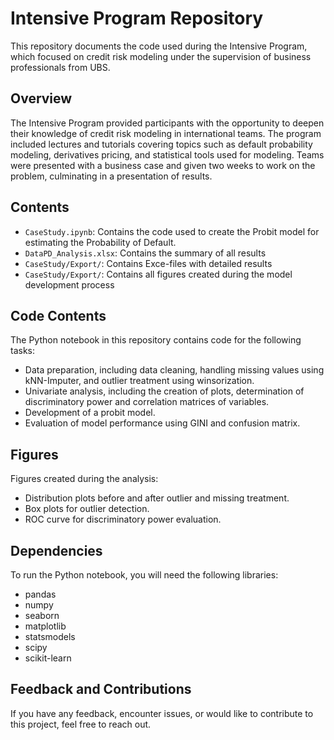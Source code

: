 # Intensive Program Repository

This repository documents the code used during the Intensive Program, which focused on credit risk modeling under the supervision of business professionals from UBS.

## Overview

The Intensive Program provided participants with the opportunity to deepen their knowledge of credit risk modeling in international teams. The program included lectures and tutorials covering topics such as default probability modeling, derivatives pricing, and statistical tools used for modeling. Teams were presented with a business case and given two weeks to work on the problem, culminating in a presentation of results.

## Contents
- `CaseStudy.ipynb`: Contains the code used to create the Probit model for estimating the Probability of Default.
- `DataPD_Analysis.xlsx`: Contains the summary of all results
- `CaseStudy/Export/`: Contains Exce-files with detailed results
- `CaseStudy/Export/`: Contains all figures created during the model development process

## Code Contents

The Python notebook in this repository contains code for the following tasks:

- Data preparation, including data cleaning, handling missing values using kNN-Imputer, and outlier treatment using winsorization.
- Univariate analysis, including the creation of plots, determination of discriminatory power and correlation matrices of variables.
- Development of a probit model.
- Evaluation of model performance using GINI and confusion matrix.

## Figures

Figures created during the analysis:

- Distribution plots before and after outlier and missing treatment.
- Box plots for outlier detection.
- ROC curve for discriminatory power evaluation.

## Dependencies

To run the Python notebook, you will need the following libraries:

- pandas
- numpy
- seaborn
- matplotlib
- statsmodels
- scipy
- scikit-learn

## Feedback and Contributions

If you have any feedback, encounter issues, or would like to contribute to this project, feel free to reach out.
